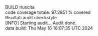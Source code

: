 BUILD riuscita
<br>code coverage totale: 
97.2851 % covered
<br> Risultati audit checkstyle <br>
[INFO] Starting audit...
Audit done.
<br> data build: 
Thu May 16 16:07:35 UTC 2024
